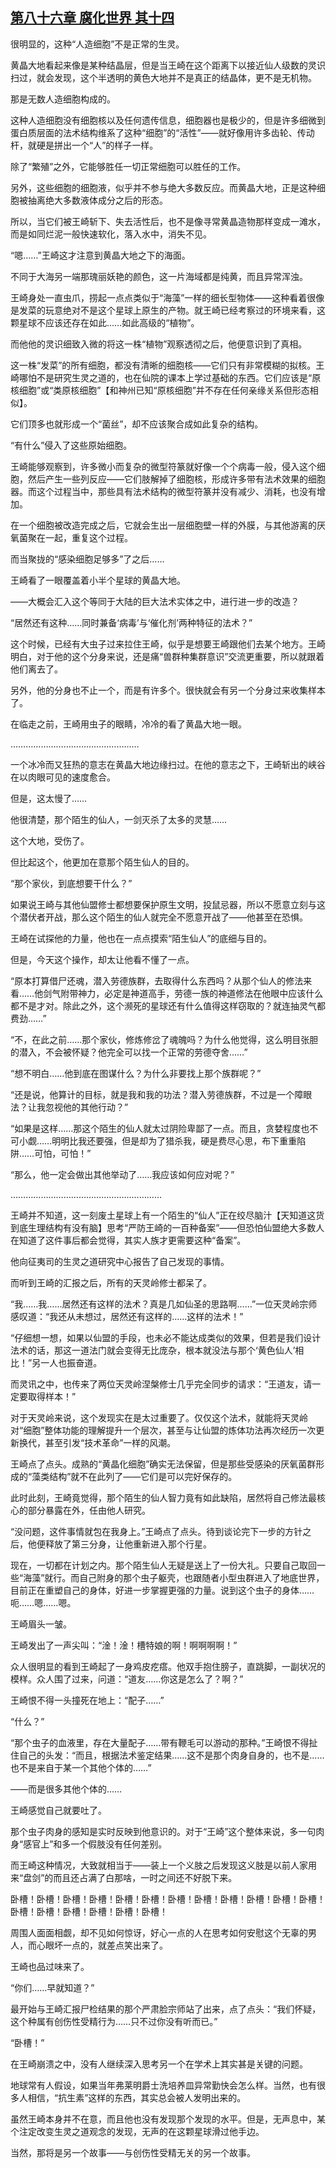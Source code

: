 ## [第八十六章 腐化世界 其十四](https://www.xxbiquge.com/11_11207/9210246.html)


  很明显的，这种“人造细胞”不是正常的生灵。

  黄晶大地看起来像是某种结晶层，但是当王崎在这个距离下以接近仙人级数的灵识扫过，就会发现，这个半透明的黄色大地并不是真正的结晶体，更不是无机物。

  那是无数人造细胞构成的。

  这种人造细胞没有细胞核以及任何遗传信息，细胞器也是极少的，但是许多细微到蛋白质层面的法术结构维系了这种“细胞”的“活性”——就好像用许多齿轮、传动杆，就硬是拼出一个“人”的样子一样。

  除了“繁殖”之外，它能够胜任一切正常细胞可以胜任的工作。

  另外，这些细胞的细胞液，似乎并不参与绝大多数反应。而黄晶大地，正是这种细胞被抽离绝大多数液体成分之后的形态。

  所以，当它们被王崎斩下、失去活性后，也不是像寻常黄晶造物那样变成一滩水，而是如同烂泥一般快速软化，落入水中，消失不见。

  “嗯……”王崎这才注意到黄晶大地之下的海面。

  不同于大海另一端那瑰丽妖艳的颜色，这一片海域都是纯黄，而且异常浑浊。

  王崎身处一直虫爪，捞起一点点类似于“海藻”一样的细长型物体——这种看着很像是发菜的玩意绝对不是这个星球上原生的产物。就王崎已经考察过的环境来看，这颗星球不应该还存在如此……如此高级的“植物”。

  而他他的灵识细致入微的将这一株“植物”观察透彻之后，他便意识到了真相。

  这一株“发菜”的所有细胞，都没有清晰的细胞核——它们只有非常模糊的拟核。王崎哪怕不是研究生灵之道的，也在仙院的课本上学过基础的东西。它们应该是“原核细胞”或“类原核细胞”【和神州已知“原核细胞”并不存在任何亲缘关系但形态相似】。

  它们顶多也就形成一个“菌丝”，却不应该聚合成如此复杂的结构。

  “有什么”侵入了这些原始细胞。

  王崎能够观察到，许多微小而复杂的微型符篆就好像一个个病毒一般，侵入这个细胞，然后产生一些列反应——它们肢解掉了细胞核，形成许多带有法术效果的细胞器。而这个过程当中，那些具有法术结构的微型符篆并没有减少、消耗，也没有增加。

  在一个细胞被改造完成之后，它就会生出一层细胞壁一样的外膜，与其他游离的厌氧菌聚在一起，重复这个过程。

  而当聚拢的“感染细胞足够多”了之后……

  王崎看了一眼覆盖着小半个星球的黄晶大地。

  ——大概会汇入这个等同于大陆的巨大法术实体之中，进行进一步的改造？

  “居然还有这种……同时兼备‘病毒’与‘催化剂’两种特征的法术？”

  这个时候，已经有大虫子过来拉住王崎，似乎是想要王崎跟他们去某个地方。王崎明白，对于他的这个分身来说，还是痛“兽群种集群意识”交流更重要，所以就跟着他们离去了。

  另外，他的分身也不止一个，而是有许多个。很快就会有另一个分身过来收集样本了。

  在临走之前，王崎用虫子的眼睛，冷冷的看了黄晶大地一眼。

  ……………………………………………

  一个冰冷而又狂热的意志在黄晶大地边缘扫过。在他的意志之下，王崎斩出的峡谷在以肉眼可见的速度愈合。

  但是，这太慢了……

  他很清楚，那个陌生的仙人，一剑灭杀了太多的灵慧……

  这个大地，受伤了。

  但比起这个，他更加在意那个陌生仙人的目的。

  “那个家伙，到底想要干什么？”

  如果说王崎与其他仙盟修士都想要保护原生文明，投鼠忌器，所以不愿意立刻与这个潜伏者开战，那么这个陌生的仙人就完全不愿意开战了——他甚至在恐惧。

  王崎在试探他的力量，他也在一点点摸索“陌生仙人”的底细与目的。

  但是，今天这个操作，却太让他看不懂了一点。

  “原本打算借尸还魂，潜入劳德族群，去取得什么东西吗？从那个仙人的修法来看……他剑气附带神力，必定是神道高手，劳德一族的神道修法在他眼中应该什么都不是才对。除此之外，这个濒死的星球还有什么值得这样窃取的？就连抽灵气都费劲……”

  “不，在此之前……那个家伙，修炼修岔了魂魄吗？为什么他觉得，这么明目张胆的潜入，不会被怀疑？他完全可以找一个正常的劳德夺舍……”

  “想不明白……他到底在图谋什么？为什么非要找上那个族群呢？”

  “还是说，他算计的目标，就是我和我的功法？潜入劳德族群，不过是一个障眼法？让我忽视他的其他行动？”

  “如果是这样……那这个陌生的仙人就太过阴险卑鄙了一点。而且，贪婪程度也不可小觑……明明比我还要强，但是却为了猎杀我，硬是费尽心思，布下重重陷阱……可怕，可怕！”

  “那么，他一定会做出其他举动了……我应该如何应对呢？”

  ……………………………………………………

  王崎并不知道，这一刻废土星球上有一个陌生的“仙人”正在绞尽脑汁【天知道这货到底生理结构有没有脑】思考“严防王崎的一百种备案”——但恐怕仙盟绝大多数人在知道了这件事后都会觉得，其实人族才更需要这种“备案”。

  他向征夷司的生灵之道研究中心报告了自己发现的事情。

  而听到王崎的汇报之后，所有的天灵岭修士都呆了。

  “我……我……居然还有这样的法术？真是几如仙圣的思路啊……”一位天灵岭宗师感叹道：“我还从未想过，居然还有这样的……这样的法术！”

  “仔细想一想，如果以仙盟的手段，也未必不能达成类似的效果，但若是我们设计法术的话，那这一道法门就会变得无比庞杂，根本就没法与那个‘黄色仙人’相比！”另一人也振奋道。

  而灵讯之中，也传来了两位天灵岭涅槃修士几乎完全同步的请求：“王道友，请一定要取得样本！”

  对于天灵岭来说，这个发现实在是太过重要了。仅仅这个法术，就能将天灵岭对“细胞”整体功能的理解提升一个层次，甚至与让仙盟的炼体功法再次经历一次更新换代，甚至引发“技术革命”一样的风潮。

  王崎点了点头。成熟的“黄晶化细胞”确实无法保留，但是那些受感染的厌氧菌群形成的“藻类结构”就不在此列了——它们是可以完好保存的。

  此时此刻，王崎竟觉得，那个陌生的仙人智力竟有如此缺陷，居然将自己修法最核心的部分暴露在外，任由他人研究。

  “没问题，这件事情就包在我身上。”王崎点了点头。待到谈论完下一步的方针之后，他便释放了第三分身，让他重新进入那个行星。

  现在，一切都在计划之内。那个陌生仙人无疑是送上了一份大礼。只要自己取回一些“海藻”就行。而自己附身的那个虫子躯壳，也跟随者小型虫群进入了地底世界，目前正在重塑自己的身体，好进一步掌握更强的力量。说到这个虫子的身体……呃……嗯……嗯。

  王崎眉头一皱。

  王崎发出了一声尖叫：“淦！淦！槽特娘的啊！啊啊啊啊！”

  众人很明显的看到王崎起了一身鸡皮疙瘩。他双手抱住膀子，直跳脚，一副状况的模样。众人围了过来，问道：“道友……你这是怎么了？啊？”

  王崎恨不得一头撞死在地上：“配子……”

  “什么？”

  “那个虫子的血液里，存在大量配子……带有鞭毛可以游动的那种。”王崎恨不得扯住自己的头发：“而且，根据法术鉴定结果……这不是那个肉身自身的，也不是……也不是来自于某一个其他个体的……”

  ——而是很多其他个体的……

  王崎感觉自己就要吐了。

  那个虫子肉身的感知是实时反映到他意识的。对于“王崎”这个整体来说，多一句肉身“感官上”和多一个假肢没有任何差别。

  而王崎这种情况，大致就相当于——装上一个义肢之后发现这义肢是以前人家用来“盘剑”的而且还占满了白那啥，一时之间还不好脱下来。

  卧槽！卧槽！卧槽！卧槽！卧槽！卧槽！卧槽！卧槽！卧槽！卧槽！卧槽！卧槽！卧槽！卧槽！卧槽！卧槽！卧槽！卧槽！

  周围人面面相觑，却不见如何惊讶，好心一点的人在思考如何安慰这个无辜的男人，而心眼坏一点的，就差点笑出来了。

  王崎也品过味来了。

  “你们……早就知道？”

  最开始与王崎汇报尸检结果的那个严肃脸宗师站了出来，点了点头：“我们怀疑，这个种属有创伤性受精行为……只不过你没有听而已。”

  “卧槽！”

  在王崎崩溃之中，没有人继续深入思考另一个在学术上其实甚是关键的问题。

  地球常有人假设，如果当年弗莱明爵士洗培养皿异常勤快会怎么样。当然，也有很多人相信，“抗生素”这样的东西，其实总会被人发明出来的。

  虽然王崎本身并不在意，而且他也没有发现那个发现的水平。但是，无声息中，某个注定改变生灵之道观念的发现，无声的在这颗星球滑过他手边。

  当然，那将是另一个故事——与创伤性受精无关的另一个故事。
